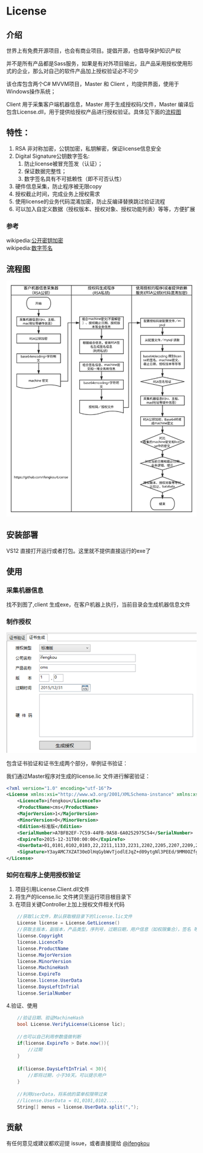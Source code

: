 # License

## 介绍

世界上有免费开源项目，也会有商业项目。提倡开源，也倡导保护知识产权

并不是所有产品都是Sass服务，如果是有对外项目输出，且产品采用授权使用形式的企业，那么对自己的软件产品加上授权验证必不可少

该仓库包含两个C# MVVM项目，Master 和 Client ，均提供界面，使用于Windows操作系统；

Client 用于采集客户端机器信息，Master 用于生成授权码/文件，Master 编译后包含License.dll，用于提供给授权产品进行授权验证。具体见下面的[流程图](#流程图)

## 特性：

1. RSA 非对称加密，公钥加密，私钥解密，保证license信息安全
1. Digital Signature公钥数字签名:
	1. 防止license被冒充签发（认证）；
	2. 保证数据完整性；
	3. 数字签名具有不可抵赖性（即不可否认性）
1. 硬件信息采集，防止程序被无限copy
1. 授权截止时间，完成业务上授权需求
1. 使用license的业务代码混淆加密，防止反编译替换跳过验证流程
1. 可以加入自定义数据（授权版本、授权对象、授权功能列表）等等，方便扩展

### 参考  
wikipedia:[公开密钥加密](https://zh.wikipedia.org/wiki/%E5%85%AC%E5%BC%80%E5%AF%86%E9%92%A5%E5%8A%A0%E5%AF%86)  
wikipedia:[数字签名](https://zh.wikipedia.org/zh-cn/%E6%95%B8%E4%BD%8D%E7%B0%BD%E7%AB%A0)

## 流程图

![流程图](license逻辑图.svg)

## 安装部署

VS12 直接打开运行或者打包。这里就不提供直接运行的exe了

## 使用

### 采集机器信息

找不到图了,client 生成exe，在客户机器上执行，当前目录会生成机器信息文件

### 制作授权

![界面](制作授权文件.png)

包含证书验证和证书生成两个部分，举例证书验证：

我们通过Master程序对生成的license.lic 文件进行解密验证：

``` xml
<?xml version="1.0" encoding="utf-16"?>
<License xmlns:xsi="http://www.w3.org/2001/XMLSchema-instance" xmlns:xsd="http://www.w3.org/2001/XMLSchema">
	<LicenceTo>ifengkou</LicenceTo>
	<ProductName>cms</ProductName>
	<MajorVersion>1</MajorVersion>
	<MinorVersion>0</MinorVersion>
	<Edition>标准版</Edition>
	<SerialNumber>A7BFB2EF-7C59-44FB-9A58-6A0252975C54</SerialNumber>
	<ExpireTo>2015-12-31T00:00:00</ExpireTo>
	<UserData>01,0101,0102,0103,22,2211,1133,2231,2202,2205,2207,2209,2206,2230</UserData>
	<Signature>Y3ayAMC7XZAT30eDlHqGybWvTjodlEJqZ+d09ytgNl3PEEd/9MM0OZfg5KIJfyFY1DTA5r99oVsT4Q0umpAfO5Gw4XPymQhxShtiWRLlBB7GME2Z6rxQZoGdJkPWTamG6l2pFUqcS7PAC3Iqee7Lnc6G35ML8s9Uxa++Vt3D7Aw=</Signature>
</License>
```
	
### 如何在程序上使用授权验证

1. 项目引用License.Client.dll文件
2. 将生产的license.lic 文件拷贝至运行项目根目录下
3. 在项目关键Controller上加上授权文件相关代码

```csharp
    //获取lic文件，默认获取根目录下的license.lic文件
    License license = License.GetLicense()
    //获取主版本，副版本，产品类型，序列号，过期日期，用户信息（如权限集合），签名 等信息
    license.Copyright
    license.LicenceTo
    license.ProductName
    license.MajorVersion
    license.MinorVersion
    license.MachineHash
    license.ExpireTo
    license.license.UserData
    license.DaysLeftInTrial
    license.SerialNumber
```

 4.验证、使用
 
```csharp
	//验证日期、验证MachineHash
 	bool License.VerifyLicense(License lic);

 	//也可以自己利用参数值做判断
	if(license.ExpireTo > Date.now()){
		//过期
	}

	if(license.DaysLeftInTrial < 30){
		//即将过期，小于30天。可以提示用户
	}

	//利用UserData，将系统的菜单权限带过来
	//license.UserData = 01,0101,0102......
	String[] menus = license.UserData.split(",");
```

## 贡献

有任何意见或建议都欢迎提 issue，或者直接提给 [@ifengkou](mail://ifengkou@hotmail.com)
